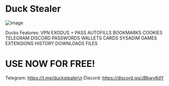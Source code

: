 # Duck Stealer
![image](https://aziz.plsdaddyfuck.me/ogp/6EDunq9cv.png)


Ducks Features:
VPN
EXODUS + PASS
AUTOFILLS
BOOKMARKS
COOKIES
TELEGRAM
DISCORD
PASSWORDS
WALLETS
CARDS
SYSADIM
GAMES
EXTENSIONS
HISTORY
DOWNLOADS
FILES
# USE NOW FOR FREE!
Telegram: https://t.me/duckstealer\n
Discord: https://discord.gg/JBkwy6dY
